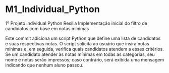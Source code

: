 # M1_Individual_Python
1º Projeto individual Python Resilia
Implementação inicial do filtro de candidatos com base em notas mínimas



Este commit adiciona um script Python que define uma lista de candidatos e suas respectivas notas. O script solicita ao usuário que insira notas mínimas e, em seguida, verifica quais candidatos atendem a esses critérios. Se um candidato atender às notas mínimas em todas as categorias, seu nome e notas serão impressos; caso contrário, será exibida uma mensagem indicando que nenhum aluno passou.

